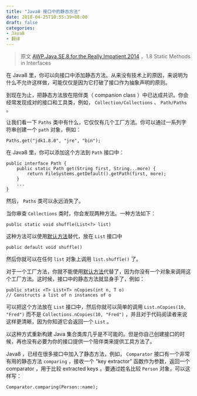 ```yaml
---
title: "Java8 接口中的静态方法"
date: 2018-04-25T10:55:39+08:00
draft: false
categories:
- Java8
- 翻译
---
```


>原文 [AWP.Java.SE.8.for.the.Really.Impatient.2014](/files/AWP.Java.SE.8.for.the.Really.Impatient.2014.pdf) ，1.8 Static Methods in Interfaces

在 Java8 里，你可以向接口中添加静态方法。从来没有技术上的原因，来说明为什么不允许这样做，可能仅仅是因为它打破了接口作为抽象声明的原则。

到现在为止，把静态方法放在陪伴类（ companion class ）中已达成共识。你会经常发现成对的接口和工具类，例如， `Collection/Collections` 、 `Path/Paths` 。

让我们看一下 `Paths` 类中有什么，它仅仅有几个工厂方法。你可以通过一系列字符串创建一个 `path` 对象，例如：

	Paths.get("jdk1.8.0", "jre", "bin");

在 Java8 里，你可以添加这个方法到 `Path` 接口中：

	public interface Path {
		public static Path get(String first, String...more) {
			return FileSystems.getDefault().getPath(first, more);
		}
		...
	}

然后， `Paths` 类可以永远消失了。

当你审查 `Collections` 类时，你会发现两种方法。一种方法如下：

	public static void shuffle(List<?> list)

这种方法可以使用[默认方法](/post/java8_default_method/)替代，放在 `List` 接口中

	public default void shuffle()

然后你就可以在任何 `list` 对象上调用 `list.shuffle()` 了。

对于一个工厂方法，你就不能使用[默认方法](/post/java8_default_method/)代替了，因为你没有一个对象来调用这个工厂方法。这时候，接口中的静态方法就显身手了，例如：

	public static <T> List<T> nCopies(int n, T o)
	// Constructs a list of n instances of o

可以把这个方法放在 `List` 接口中，然后你就可以简单的调用 `List.nCopies(10, "Fred")` 而不是 `Collections.nCopies(10, "Fred")` ，并且对于代码阅读者来说这样更清晰，因为你知道它会返回一个 `List` 。

以这种方式重新构建 Java 集合类库几乎是不可能的。但是你自己创建接口的时候，再也没有必要为你的接口提供一个陪伴类来提供工具方法了。

Java8 ，已经在很多接口中加入了静态方法，例如， `Comparator` 接口有一个非常有用的静态方法 `comparing` ，接收一个 “key extractor” 函数作为参数，返回一个 comparator ，用于比较 extracted keys 。要通过姓名比较 `Person` 对象，可以这样写：

	Comparator.comparing(Person::name);


